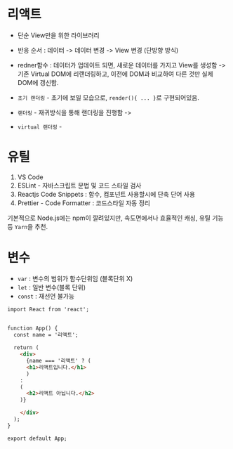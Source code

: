 # 리액트
- 단순 View만을 위한 라이브러리
- 반응 순서 : 데이터 -> 데이터 변경 -> View 변경 (단방향 방식)


- redner함수 : 데이터가 업데이트 되면, 새로운 데이터를 가지고 View를 생성함 -> 기존 Virtual DOM에 리랜더링하고, 이전에 DOM과 비교하여
다른 것만 실제 DOM에 갱신함.



- `초기 랜더링` - 초기에 보일 모습으로, `render(){ ... }`로 구현되어있음. 

- `랜더링` - 재귀방식을 통해 랜더링을 진행함 -> 

- `virtual 랜더링` - 



# 유틸

1. VS Code
2. ESLint - 자바스크립트 문법 및 코드 스타일 검사
3. Reactjs Code Snippets : 함수, 컴포넌트 사용할시에 단축 단어 사용
4. Prettier - Code Formatter : 코드스타일 자동 정리

기본적으로 Node.js에는 npm이 깔려있지만, 속도면에서나 효율적인 캐싱, 유틸 기능 등 `Yarn`을 추천.


# 변수

- `var` : 변수의 범위가 함수단위임 (블록단위 X)
- `let` : 일반 변수(블록 단위)
- `const` : 재선언 불가능


```HTML
import React from 'react';


function App() {
  const name = '리액트';
   
  return (
    <div>
      {name === '리액트' ? (
      <h1>리액트입니다.</h1>
      ) 
    : 
    (
      <h2>리액트 아닙니다.</h2>
    )}

    </div>
  );
}

export default App;
```


